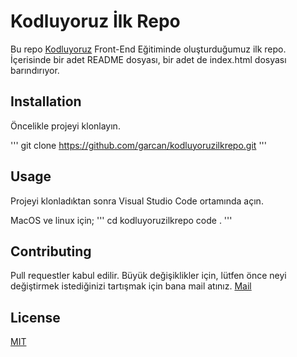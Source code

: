 # Kodluyoruz İlk Repo

Bu repo [Kodluyoruz](https://app.patika.dev/) Front-End Eğitiminde oluşturduğumuz ilk repo. İçerisinde bir adet README dosyası, bir adet de index.html dosyası barındırıyor.

## Installation

Öncelikle projeyi klonlayın.

'''
git clone https://github.com/garcan/kodluyoruzilkrepo.git
'''

## Usage

Projeyi klonladıktan sonra Visual Studio Code ortamında açın.

MacOS ve linux için;
'''
cd kodluyoruzilkrepo
code .
'''

## Contributing 

Pull requestler kabul edilir. Büyük değişiklikler için, lütfen önce neyi değiştirmek istediğinizi tartışmak için bana mail atınız. 
[Mail](mailto:hakankaya92@gmail.com)

## License

[MIT](https://github.com/garcan/kodluyoruzilkrepo/blob/main/LICENSE)
